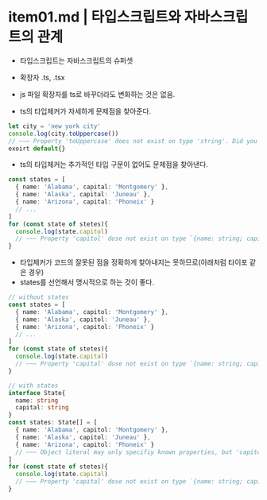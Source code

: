 # item01.md | 타입스크립트와 자바스크립트의 관계
- 타입스크립트는 자바스크립트의 슈퍼셋
- 확장자 .ts, .tsx
- js 파일 확장자를 ts로 바꾸더라도 변화하는 것은 없음.

- ts의 타입체커가 자세하게 문제점을 찾아준다.
```ts
let city = 'new york city'
console.log(city.toUppercase())
// ~~~ Property 'toUppercase' does not exist on type 'string'. Did you mean 'toUpperCase'?
exoirt default{}
```
- ts의 타입체커는 추가적인 타입 구문이 없어도 문제점을 찾아낸다.
```ts
const states = [
  { name: 'Alabama', capital: 'Montgomery' },
  { name: 'Alaska', capital: 'Juneau' },
  { name: 'Arizona', capital: 'Phoneix' }
  // ...
]
for (const state of stetes){
  console.log(state.capitol)
  // ~~~ Property 'capitol' dose not exist on type `{name: string; capital; string;}` Did you mean 'capital'?
}
```

- 타입체커가 코드의 잘못된 점을 정확하게 찾아내지는 못하므로(아래처럼 타이포 같은 경우)
- states를 선언해서 명시적으로 하는 것이 좋다. 
```ts
// without states
const states = [
  { name: 'Alabama', capitol: 'Montgomery' },
  { name: 'Alaska', capitol: 'Juneau' },
  { name: 'Arizona', capitol: 'Phoneix' }
  // ...
]
for (const state of stetes){
  console.log(state.capital)
  // ~~~ Property 'capital' dose not exist on type `{name: string; capitol; string;}` Did you mean 'capitol'?
}
```
```ts
// with states
interface State{
  name: string
  capital: string
}
const states: State[] = [
  { name: 'Alabama', capitol: 'Montgomery' },
  { name: 'Alaska', capitol: 'Juneau' },
  { name: 'Arizona', capitol: 'Phoneix' }
  // ~~~ Object literal may only specifiy known properties, but 'capitol' does not exist in type 'State'. Did you mean to write 'capital'?
]
for (const state of stetes){
  console.log(state.capital)
  // ~~~ Property 'capital' dose not exist on type `{name: string; capitol; string;}` Did you mean 'capitol'?
}
```
